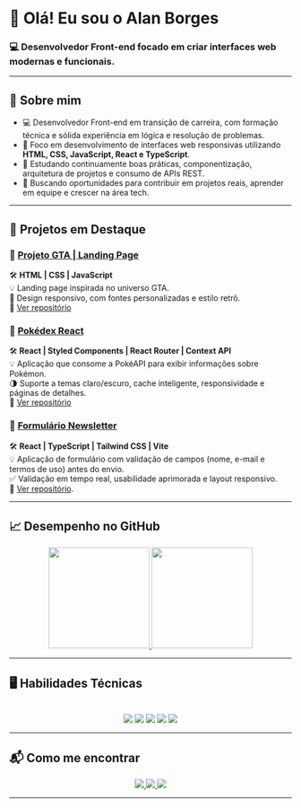 # 👋 Olá! Eu sou o Alan Borges  
### 💻 Desenvolvedor Front-end focado em criar interfaces web modernas e funcionais.

---

## 🚀 Sobre mim

- 💻 Desenvolvedor Front-end em transição de carreira, com formação técnica e sólida experiência em lógica e resolução de problemas.  
- 🎯 Foco em desenvolvimento de interfaces web responsivas utilizando **HTML, CSS, JavaScript, React e TypeScript**.  
- 🌱 Estudando continuamente boas práticas, componentização, arquitetura de projetos e consumo de APIs REST.  
- 🚀 Buscando oportunidades para contribuir em projetos reais, aprender em equipe e crescer na área tech.

---

## 💼 Projetos em Destaque

### 🔗 [Projeto GTA | Landing Page](https://alanborgesdev.github.io/gta-landing-page)
🛠️ **HTML | CSS | JavaScript**  
💡 Landing page inspirada no universo GTA.  
📱 Design responsivo, com fontes personalizadas e estilo retrô.  
📂 [Ver repositório](https://github.com/alanborgesdev/gta-landing-page)

### 🔗 [Pokédex React](https://pokedex-ecru-seven.vercel.app/)   
🛠️ **React | Styled Components | React Router | Context API**  
💡 Aplicação que consome a PokéAPI para exibir informações sobre Pokémon.  
🌗 Suporte a temas claro/escuro, cache inteligente, responsividade e páginas de detalhes.  
📂 [Ver repositório](https://github.com/alanborgesdev/pokedex)

### 🔗 [Formulário Newsletter](https://formulario-newsletter-phi.vercel.app/)   
🛠️ **React | TypeScript | Tailwind CSS | Vite**  
💡 Aplicação de formulário com validação de campos (nome, e-mail e termos de uso) antes do envio.  
✅ Validação em tempo real, usabilidade aprimorada e layout responsivo.  
📂 [Ver repositório](https://github.com/alanborgesdev/formulario-newsletter).

---

## 📈 Desempenho no GitHub

<div align="center">
  <a href="https://github.com/alanborgesdev">
    <img height="180em" src="https://github-readme-stats.vercel.app/api?username=alanborgesdev&show_icons=true&theme=tokyonight&include_all_commits=true&count_private=true"/>
    <img height="180em" src="https://github-readme-stats.vercel.app/api/top-langs/?username=alanborgesdev&layout=compact&langs_count=6&theme=tokyonight"/>
  </a>
</div>

---

## 🖥️ Habilidades Técnicas

<div align="center" style="display: inline_block"><br>
  <img src="https://img.shields.io/badge/HTML5-E34F26?style=for-the-badge&logo=html5&logoColor=white"/>
  <img src="https://img.shields.io/badge/CSS3-1572B6?style=for-the-badge&logo=css3&logoColor=white"/>
  <img src="https://img.shields.io/badge/JavaScript-F7DF1E?style=for-the-badge&logo=javascript&logoColor=black"/>
  <img src="https://img.shields.io/badge/React-61DAFB?style=for-the-badge&logo=react&logoColor=black"/>
  <img src="https://img.shields.io/badge/TypeScript-3178C6?style=for-the-badge&logo=typescript&logoColor=white"/>
</div>

---

## 📬 Como me encontrar

<div align="center">
  <a href="mailto:alanborgesdev0@gmail.com">
    <img src="https://img.shields.io/badge/Gmail-D14836?style=for-the-badge&logo=gmail&logoColor=white"/>
  </a>
  <a href="https://www.linkedin.com/in/alanborgesdev/" target="_blank">
    <img src="https://img.shields.io/badge/LinkedIn-0077B5?style=for-the-badge&logo=linkedin&logoColor=white"/>
  </a>
  <a href="https://instagram.com/alanborges.dev" target="_blank">
    <img src="https://img.shields.io/badge/Instagram-E4405F?style=for-the-badge&logo=instagram&logoColor=white"/>
  </a>
</div>

---

